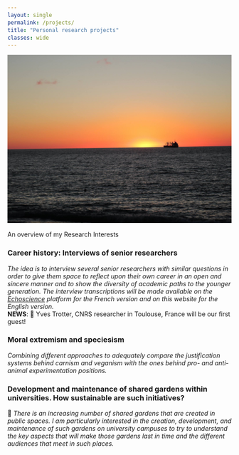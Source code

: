 ```yaml
---
layout: single
permalink: /projects/
title: "Personal research projects"
classes: wide
---
```


<img src="/assets/images/researchProject.jpg" alt="My projects"> 

An overview of my Research Interests

### Career history: Interviews of senior researchers <br/>
*The idea is to interview several senior researchers with similar questions in order to give them space to reflect upon their own career in an open and sincere manner and to show the diversity of academic paths to the younger generation. The interview transcriptions will be made available on the [Echoscience](https://www.echosciences-sud.fr/) platform for the French version and on this website for the English version.* <br/>
**NEWS**: :microphone: Yves Trotter, CNRS researcher in Toulouse, France will be our first guest! 

### Moral extremism and speciesism <br/>
*Combining different approaches to adequately compare the justification systems behind carnism and veganism with the ones behind pro- and anti-animal experimentation positions.*

### Development and maintenance of shared gardens within universities. How sustainable are such initiatives? <br/>
:seedling: *There is an increasing number of shared gardens that are created in public spaces. I am particularly interested in the creation, development, and maintenance of such gardens on university campuses to try to understand the key aspects that will make those gardens last in time and the different audiences that meet in such places.*
<!-- *[Titre français: Développement et maintien des jardins partagés au sein des universités. Quelle viabilité pour de telles initiatives ?]* -->
